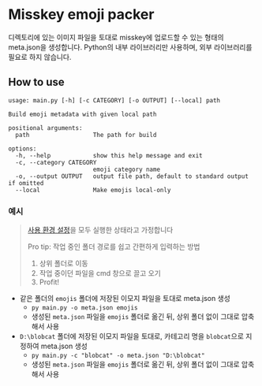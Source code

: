 # Misskey emoji packer
디렉토리에 있는 이미지 파일을 토대로 misskey에 업로드할 수 있는 형태의 meta.json을 생성합니다.
Python의 내부 라이브러리만 사용하며, 외부 라이브러리를 필요로 하지 않습니다.

## How to use
```plaintext
usage: main.py [-h] [-c CATEGORY] [-o OUTPUT] [--local] path

Build emoji metadata with given local path

positional arguments:
  path                  The path for build

options:
  -h, --help            show this help message and exit
  -c, --category CATEGORY
                        emoji category name
  -o, --output OUTPUT   output file path, default to standard output if omitted
  --local               Make emojis local-only
```

### 예시
> [사용 환경 설정](#사용-환경-설정)을 모두 실행한 상태라고 가정합니다
> 
> Pro tip: 작업 중인 폴더 경로를 쉽고 간편하게 입력하는 방법
>   1. 상위 폴더로 이동
>   2. 작업 중이던 파일을 cmd 창으로 끌고 오기
>   3. Profit!

- 같은 폴더의 `emojis` 폴더에 저장된 이모지 파일을 토대로 meta.json 생성
  - `py main.py -o meta.json emojis`
  - 생성된 `meta.json` 파일을 `emojis` 폴더로 옮긴 뒤, 상위 폴더 없이 그대로 압축해서 사용
- `D:\blobcat` 폴더에 저장된 이모지 파일을 토대로, 카테고리 명을 `blobcat`으로 지정하여 meta.json 생성
  - `py main.py -c "blobcat" -o meta.json "D:\blobcat"`
  - 생성된 `meta.json` 파일을 `emojis` 폴더로 옮긴 뒤, 상위 폴더 없이 그대로 압축해서 사용